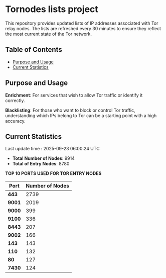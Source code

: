 # Tornodes lists project

This repository provides updated lists of IP addresses associated with Tor relay nodes. The lists are refreshed every 30 minutes to ensure they reflect the most current state of the Tor network.

## Table of Contents

- [Purpose and Usage](#purpose-and-usage)
- [Current Statistics](#current-statistics)


## Purpose and Usage

**Enrichment**: For services that wish to allow Tor traffic or identify it correctly.

**Blacklisting**: For those who want to block or control Tor traffic, understanding which IPs belong to Tor can be a starting point with a high accuracy.

## Current Statistics

Last update time : 2025-09-23 06:00:24 UTC

- **Total Number of Nodes**: 9914
- **Total of Entry Nodes**: 8780

**TOP 10 PORTS USED FOR TOR ENTRY NODES**

| **Port** | **Number of Nodes** |
|------|-----------------|
| **443**   | 2739  |
| **9001**   | 2019  |
| **9000**   | 399  |
| **9100**   | 336  |
| **8443**   | 207  |
| **9002**   | 166  |
| **143**   | 143  |
| **110**   | 132  |
| **80**   | 127  |
| **7430**   | 124  |

